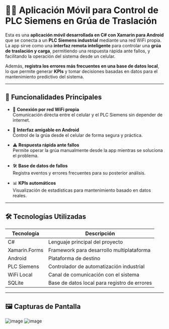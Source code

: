 # 🤖📱 Aplicación Móvil para Control de PLC Siemens en Grúa de Traslación

Esta es una **aplicación móvil desarrollada en C# con Xamarin para Android** que se conecta a un **PLC Siemens industrial** mediante una red WiFi propia.  
La app sirve como una **interfaz remota inteligente** para controlar una **grúa de traslación y carga**, permitiendo una respuesta rápida ante fallos, y facilitando la operación del sistema desde un celular.

Además, **registra los errores más frecuentes en una base de datos local**, lo que permite generar **KPIs** y tomar decisiones basadas en datos para el mantenimiento predictivo del sistema.

---

## 🚀 Funcionalidades Principales

- 📡 **Conexión por red WiFi propia**  
  Comunicación directa entre el celular y el PLC Siemens sin depender de internet.

- 📱 **Interfaz amigable en Android**  
  Control de la grúa desde el celular de forma segura y práctica.

- ⚠️ **Respuesta rápida ante fallos**  
  Permite operar la grúa manualmente desde la app mientras se soluciona el problema.

- 🛠️ **Base de datos de fallos**  
  Registra eventos y errores frecuentes para su posterior análisis.

- 📊 **KPIs automáticos**  
  Visualización de estadísticas para mantenimiento basado en datos reales.

---

## 🛠️ Tecnologías Utilizadas

| Tecnología         | Descripción                                    |
|--------------------|------------------------------------------------|
| C#                 | Lenguaje principal del proyecto                |
| Xamarin.Forms      | Framework para desarrollo multiplataforma     |
| Android            | Plataforma de destino                          |
| PLC Siemens        | Controlador de automatización industrial       |
| WiFi Local         | Canal de comunicación con el sistema           |
| SQLite             | Base de datos local para registro de errores   |

---
## 🖼️ Capturas de Pantalla


![image](https://github.com/user-attachments/assets/0025a3a3-637a-4396-966b-a414191c3fa2)
![image](https://github.com/user-attachments/assets/2e42a176-b4e7-489c-b888-add32d0a0d30)

